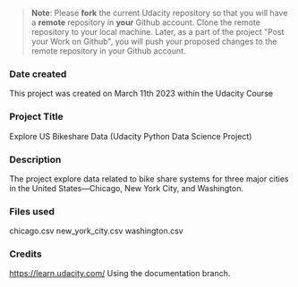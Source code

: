 >**Note**: Please **fork** the current Udacity repository so that you will have a **remote** repository in **your** Github account. Clone the remote repository to your local machine. Later, as a part of the project "Post your Work on Github", you will push your proposed changes to the remote repository in your Github account.

### Date created
This project was created on March 11th 2023 within the Udacity Course

### Project Title
Explore US Bikeshare Data (Udacity Python Data Science Project)

### Description
The project explore data related to bike share systems for three major cities in the United States—Chicago, New York City, and Washington.

### Files used
chicago.csv
new_york_city.csv
washington.csv

### Credits
https://learn.udacity.com/
Using the documentation branch.

